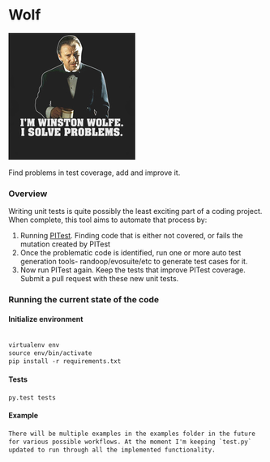 # Wolf
![Wolfe](img/wolfe.png)

Find problems in test coverage, add and improve it.

### Overview

Writing unit tests is quite possibly the least exciting part of a coding project. When complete, this tool aims to automate that process by:

1. Running [PITest](http://pitest.org). Finding code that is either not covered, or fails the mutation created by PITest
2. Once the problematic code is identified, run one or more auto test generation tools- randoop/evosuite/etc to generate test cases for it.
3. Now run PITest again. Keep the tests that improve PITest coverage. Submit a pull request with these new unit tests.


### Running the current state of the code

#### Initialize environment

```

virtualenv env
source env/bin/activate
pip install -r requirements.txt
```

#### Tests

```
py.test tests
```

#### Example

```
There will be multiple examples in the examples folder in the future for various possible workflows. At the moment I'm keeping `test.py` updated to run through all the implemented functionality.
```
